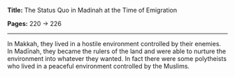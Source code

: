 **Title:** The Status Quo in Madinah at the Time of Emigration

**Pages:** 220 -> 226

---

In Makkah, they lived in a hostile environment controlled by their enemies. In Madīnah, they became the rulers of the land and were able to nurture the environment into whatever they wanted. In fact there were some polytheists who lived in a peaceful environment controlled by the Muslims.
